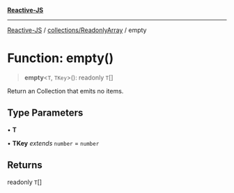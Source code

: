 [**Reactive-JS**](../../../README.md)

***

[Reactive-JS](../../../README.md) / [collections/ReadonlyArray](../README.md) / empty

# Function: empty()

> **empty**\<`T`, `TKey`\>(): readonly `T`[]

Return an Collection that emits no items.

## Type Parameters

• **T**

• **TKey** *extends* `number` = `number`

## Returns

readonly `T`[]
